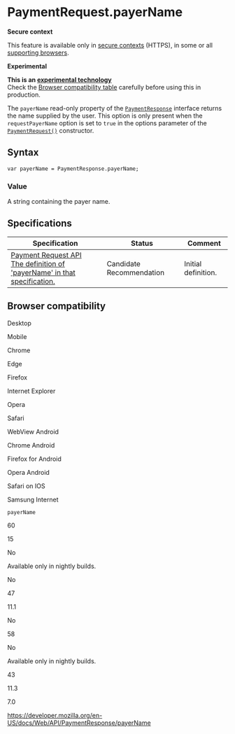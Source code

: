 PaymentRequest.payerName
========================

**Secure context**

This feature is available only in [secure contexts](https://developer.mozilla.org/en-US/docs/Web/Security/Secure_Contexts) (HTTPS), in some or all [supporting browsers](#browser_compatibility).

**Experimental**

**This is an [experimental technology](https://developer.mozilla.org/en-US/docs/MDN/Guidelines/Conventions_definitions#experimental)**  
Check the [Browser compatibility table](#browser_compatibility) carefully before using this in production.

The `payerName` read-only property of the [`PaymentResponse`](../paymentresponse) interface returns the name supplied by the user. This option is only present when the `requestPayerName` option is set to `true` in the options parameter of the [`PaymentRequest()`](../paymentrequest/paymentrequest) constructor.

Syntax
------

    var payerName = PaymentResponse.payerName;

### Value

A string containing the payer name.

Specifications
--------------

<table><thead><tr class="header"><th>Specification</th><th>Status</th><th>Comment</th></tr></thead><tbody><tr class="odd"><td><a href="https://w3c.github.io/payment-request/#dom-paymentresponse-payername">Payment Request API<br />
<span class="small">The definition of 'payerName' in that specification.</span></a></td><td><span class="spec-cr">Candidate Recommendation</span></td><td>Initial definition.</td></tr></tbody></table>

Browser compatibility
---------------------

Desktop

Mobile

Chrome

Edge

Firefox

Internet Explorer

Opera

Safari

WebView Android

Chrome Android

Firefox for Android

Opera Android

Safari on IOS

Samsung Internet

`payerName`

60

15

No

Available only in nightly builds.

No

47

11.1

No

58

No

Available only in nightly builds.

43

11.3

7.0

<a href="https://developer.mozilla.org/en-US/docs/Web/API/PaymentResponse/payerName" class="_attribution-link">https://developer.mozilla.org/en-US/docs/Web/API/PaymentResponse/payerName</a>
